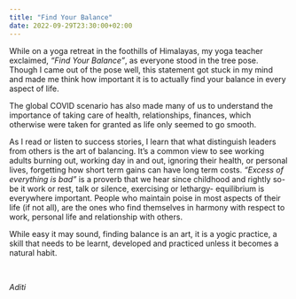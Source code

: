 ```yaml
---
title: "Find Your Balance"
date: 2022-09-29T23:30:00+02:00
---
```


While on a yoga retreat in the foothills of Himalayas, my yoga teacher exclaimed, _“Find Your Balance”_, as everyone stood in the tree pose. Though I came out of the pose well, this statement got stuck in my mind and made me think how important it is to actually find your balance in every aspect of life.

The global COVID scenario has also made many of us to understand the importance of taking care of health, relationships, finances, which otherwise were taken for granted as life only seemed to go smooth.

As I read or listen to success stories, I learn that what distinguish leaders from others is the art of balancing. It’s a common view to see working adults burning out, working day in and out, ignoring their health, or personal lives, forgetting how short term gains can have long term costs. _“Excess of everything is bad”_ is a proverb that we hear since childhood and rightly so- be it work or rest, talk or silence, exercising or lethargy- equilibrium is everywhere important. People who maintain poise in most aspects of their life (if not all), are the ones who find themselves in harmony with respect to work, personal life and relationship with others.

While easy it may sound, finding balance is an art, it is a yogic practice, a skill that needs to be learnt, developed and practiced unless it becomes a natural habit.

&nbsp;

_Aditi_

